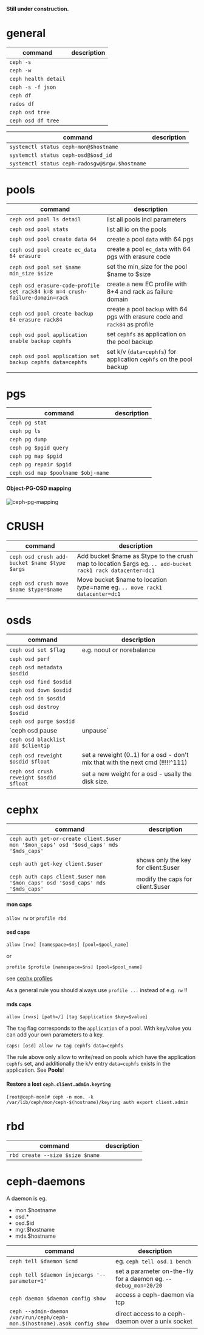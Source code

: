 **Still under construction.**

# general

| command | description |
|-|-|
| `ceph -s` ||
| `ceph -w` ||
| `ceph health detail` ||
| `ceph -s -f json` ||
| `ceph df` ||
| `rados df` ||
| `ceph osd tree` ||
| `ceph osd df tree` ||

| command | description |
|-|-|
| `systemctl status ceph-mon@$hostname` ||
| `systemctl status ceph-osd@$osd_id` ||
| `systemctl status ceph-radosgw@$rgw.$hostname` ||

# pools

| command | description |
|-|-|
| `ceph osd pool ls detail` | list all pools incl parameters |
| `ceph osd pool stats` | list all io on the pools |
| `ceph osd pool create data 64` | create a pool `data` with 64 pgs |
| `ceph osd pool create ec_data 64 erasure` | create a pool `ec_data` with 64 pgs with erasure code |
| `ceph osd pool set $name min_size $size` | set the min_size for the pool $name to $size |
| `ceph osd erasure-code-profile set rack84 k=8 m=4 crush-failure-domain=rack` | create a new EC profile with 8+4 and rack as failure domain |
| `ceph osd pool create backup 64 erasure rack84` | create a pool `backup` with 64 pgs with erasure code and `rack84` as profile |
| `ceph osd pool application enable backup cephfs` | set `cephfs` as application on the pool backup |
| `ceph osd pool application set backup cephfs data=cephfs` | set k/v (`data=cephfs`) for application `cephfs` on the pool backup |

# pgs

| command | description |
|-|-|
| `ceph pg stat` ||
| `ceph pg ls` ||
| `ceph pg dump` ||
| `ceph pg $pgid query` ||
| `ceph pg map $pgid` ||
| `ceph pg repair $pgid` ||
| `ceph osd map $poolname $obj-name` ||

#### Object-PG-OSD mapping

![ceph-pg-mapping](images/ceph-pg-osd-mapping.png)

# CRUSH

| command | description |
|-|-|
| `ceph osd crush add-bucket $name $type $args` | Add bucket $name as $type to the crush map to location $args eg. `.. add-bucket rack1 rack datacenter=dc1`|
| `ceph osd crush move $name $type=$name` | Move bucket $name to location $type=$name eg. `.. move rack1 datacenter=dc1`|

# osds

| command | description |
|-|-|
| `ceph osd set $flag` | e.g. noout or norebalance |
| `ceph osd perf` ||
| `ceph osd metadata $osdid` ||
| `ceph osd find $osdid` ||
| `ceph osd down $osdid` ||
| `ceph osd in $osdid` ||
| `ceph osd destroy $osdid` ||
| `ceph osd purge $osdid` ||
| `ceph osd pause|unpause` ||
| `ceph osd blacklist add $clientip` ||
| `ceph osd reweight $osdid $float` | set a reweight (0..1) for a osd - don't mix that with the next cmd (!!!!!^111) |
| `ceph osd crush reweight $osdid $float` | set a new weight for a osd - usally the disk size. |

# cephx

| command | description |
|-|-|
| `ceph auth get-or-create client.$user mon '$mon_caps' osd '$osd_caps' mds '$mds_caps'` ||
| `ceph auth get-key client.$user` | shows only the key for client.$user |
| `ceph auth caps client.$user mon '$mon_caps' osd '$osd_caps' mds '$mds_caps'` | modify the caps for client.$user |

#### mon caps

`allow rw` or `profile rbd`

#### osd caps

`allow [rwx] [namespace=$ns] [pool=$pool_name]`

or

`profile $profile [namespace=$ns] [pool=$pool_name]`

see [cephx profiles](https://docs.ceph.com/docs/master/rados/operations/user-management/#authorization-capabilities)

As a general rule you should always use `profile ...` instead of e.g. `rw` !!

#### mds caps

`allow [rwxs] [path=/] [tag $application $key=$value]`

The `tag` flag corresponds to the `application` of a pool. With key/value you can add your own parameters to a key.

`caps: [osd] allow rw tag cephfs data=cephfs`

The rule above only allow to write/read on pools which have the application `cephfs` set, and additionally the k/v entry `data=cephfs` exists in the application. See **Pools**!

#### Restore a lost `ceph.client.admin.keyring`

`[root@ceph-mon]# ceph -n mon. -k /var/lib/ceph/mon/ceph-$(hostname)/keyring auth export client.admin`

# rbd

| command | description |
|-|-|
| `rbd create --size $size $name` ||

# ceph-daemons

A daemon is eg.
* mon.$hostname
* osd.*
* osd.$id
* mgr.$hostname
* mds.$hostname

| command | description |
|-|-|
| `ceph tell $daemon $cmd` | eg. `ceph tell osd.1 bench`|
| `ceph tell $daemon injecargs '--parameter=1'` | set a parameter on-the-fly for a daemon eg. `--debug_mon=20/20` |
| `ceph daemon $daemon config show` | access a ceph-daemon via tcp |
| `ceph --admin-daemon /var/run/ceph/ceph-mon.$(hostname).asok config show` | direct access to a ceph-daemon over a unix socket |